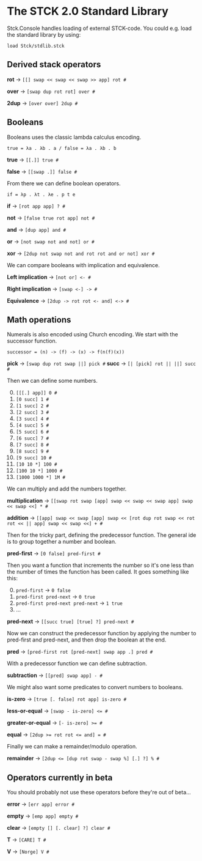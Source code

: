 The STCK 2.0 Standard Library
=============================

Stck.Console handles loading of external STCK-code. You could e.g. load the standard library by using:

    load Stck/stdlib.stck

Derived stack operators
-----------------------
__rot__ -> ```[[] swap << swap << swap >> app] rot #```

__over__ -> ```[swap dup rot rot] over #```

__2dup__ -> ```[over over] 2dup #```

Booleans
--------
Booleans uses the classic lambda calculus encoding.

    true = λa . λb . a / false = λa . λb . b

__true__ -> ```[[.]] true #```

__false__ -> ```[[swap .]] false #```

From there we can define boolean operators.

    if = λp . λt . λe . p t e

__if__ -> ```[rot app app] ? #```

__not__ -> ```[false true rot app] not #```

__and__ -> ```[dup app] and #```

__or__ -> ```[not swap not and not] or #```

__xor__ -> ```[2dup not swap not and rot rot and or not] xor #```

We can compare booleans with implication and equivalence.

__Left implication__ -> ```[not or] <- #```

__Right implication__ -> ```[swap <-] -> #```

__Equivalence__ -> ```[2dup -> rot rot <- and] <-> #```

Math operations
---------------

Numerals is also encoded using Church encoding. We start with the successor function.

    successor = (n) -> (f) -> (x) -> f(n(f)(x))

__pick__ -> ```[swap dup rot swap ||] pick #```
__succ__ -> ```[| [pick] rot || ||] succ #```

Then we can define some numbers.

0. ```[[[.] app]] 0 #```
1. ```[0 succ] 1 #```
2. ```[1 succ] 2 #```
3. ```[2 succ] 3 #```
4. ```[3 succ] 4 #```
5. ```[4 succ] 5 #```
6. ```[5 succ] 6 #```
7. ```[6 succ] 7 #```
8. ```[7 succ] 8 #```
9. ```[8 succ] 9 #```
10. ```[9 succ] 10 #```
100. ```[10 10 *] 100 #```
1000. ```[100 10 *] 1000 #```
1000000. ```[1000 1000 *] 1M #```

We can multiply and add the numbers together.

__multiplication__ -> ```[[swap rot swap [app] swap << swap << swap app] swap << swap <<] * #```

__addition__ -> ```[[app] swap << swap [app] swap << [rot dup rot swap << rot rot << || app] swap << swap <<] + #```

Then for the tricky part, defining the predecessor function. The general ide is to group together a number and boolean.

__pred-first__ -> ```[0 false] pred-first #```

Then you want a function that increments the number so it's one less than the number of times the function has been called. It goes something like this:

0. `pred-first` -> `0 false`
1. `pred-first pred-next` -> `0 true`
2. `pred-first pred-next pred-next` -> `1 true`
3. ...

__pred-next__ -> ```[[succ true] [true] ?] pred-next #```

Now we can construct the predecessor function by applying the number to pred-first and pred-next, and then drop the boolean at the end.

__pred__ -> ```[pred-first rot [pred-next] swap app .] pred #```

With a predecessor function we can define subtraction.

__subtraction__ -> ```[[pred] swap app] - #```

We might also want some predicates to convert numbers to booleans.

__is-zero__ -> ```[true [. false] rot app] is-zero #```

__less-or-equal__ -> ```[swap - is-zero] <= #```

__greater-or-equal__ -> ```[- is-zero] >= #```

__equal__ -> ```[2dup >= rot rot <= and] = #```

Finally we can make a remainder/modulo operation.

__remainder__ -> ```[2dup <= [dup rot swap - swap %] [.] ?] % #```


Operators currently in beta
---------------------------
You should probably not use these operators before they're out of beta...

__error__ -> ```[err app] error #```

__empty__ -> ```[emp app] empty #```

__clear__ -> ```[empty [] [. clear] ?] clear #```

__T__ -> ```[CARE] T #```

__V__ -> ```[Norge] V #```
